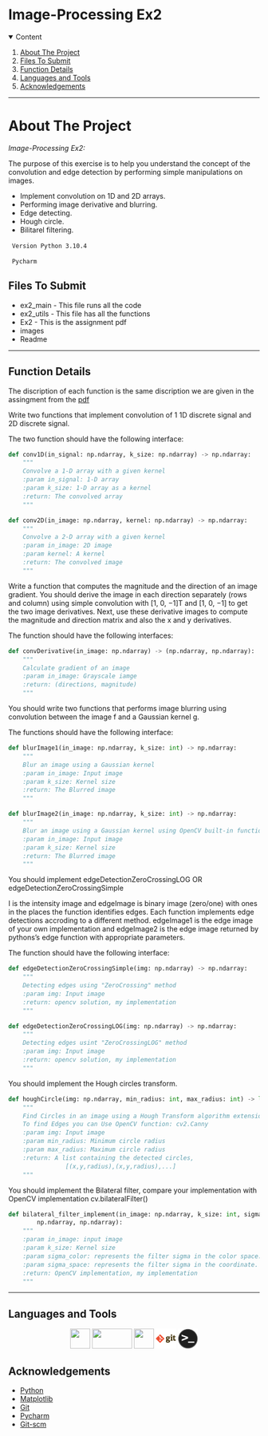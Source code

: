 # Image-Processing Ex2


<!-- TABLE OF CONTENTS -->
<details open="open">
  <summary>Content</summary>
  <ol>
    <li><a href="#about-the-project">About The Project</a></li>
    <li><a href="#files-to-submit">Files To Submit</a></li>
    <li><a href="#function-details">Function Details</a></li>
    <li><a href="#languages-and-tools">Languages and Tools</a></li>
    <li><a href="#acknowledgements">Acknowledgements</a></li>
  </ol>
</details>

----------------

<!-- ABOUT THE PROJECT -->
# About The Project
*_Image-Processing Ex2:_*

The purpose of this exercise is to help you understand the concept of the convolution and edge
detection by performing simple manipulations on images.

* Implement convolution on 1D and 2D arrays.
* Performing image derivative and blurring.
* Edge detecting. 
* Hough circle.
* Bilitarel filtering.


``` Version Python 3.10.4```

``` Pycharm```

## Files To Submit

* ex2_main - This file runs all the code
* ex2_utils - This file has all the functions  
* Ex2 - This is the assignment pdf 
* images 
* Readme

---------------------

## Function Details

The discription of each function is the same discription we are given in the assingment from the [pdf](https://github.com/Arieh-code/Image_Processing_ex2/blob/master/Ex2__Convolution_Edge_Detection.pdf)
 
Write two functions that implement convolution of 1 1D discrete signal and 2D discrete signal.

The two function should have the following interface:

```python
def conv1D(in_signal: np.ndarray, k_size: np.ndarray) -> np.ndarray:
    """
    Convolve a 1-D array with a given kernel
    :param in_signal: 1-D array
    :param k_size: 1-D array as a kernel
    :return: The convolved array
    """
```

```python
def conv2D(in_image: np.ndarray, kernel: np.ndarray) -> np.ndarray:
    """
    Convolve a 2-D array with a given kernel
    :param in_image: 2D image
    :param kernel: A kernel
    :return: The convolved image
    """
```

Write a function that computes the magnitude and the direction of an image gradient. You should derive
the image in each direction separately (rows and column) using simple convolution with [1, 0, −1]T and
[1, 0, −1] to get the two image derivatives. Next, use these derivative images to compute the magnitude
and direction matrix and also the x and y derivatives.


The function should have the following interfaces:
```python
def convDerivative(in_image: np.ndarray) -> (np.ndarray, np.ndarray):
    """
    Calculate gradient of an image
    :param in_image: Grayscale iamge
    :return: (directions, magnitude)
    """
```


You should write two functions that performs image blurring using convolution between the image f and
a Gaussian kernel g. 

The functions should have the following interface:

```python
def blurImage1(in_image: np.ndarray, k_size: int) -> np.ndarray:
    """
    Blur an image using a Gaussian kernel
    :param in_image: Input image
    :param k_size: Kernel size
    :return: The Blurred image
    """
```

```python
def blurImage2(in_image: np.ndarray, k_size: int) -> np.ndarray:
    """
    Blur an image using a Gaussian kernel using OpenCV built-in functions
    :param in_image: Input image
    :param k_size: Kernel size
    :return: The Blurred image
    """
```

You should implement edgeDetectionZeroCrossingLOG OR edgeDetectionZeroCrossingSimple

I is the intensity image and edgeImage is binary image (zero/one) with ones in the places the function
identifies edges. Each function implements edge detections accroding to a different method. edgeImage1
is the edge image of your own implementation and edgeImage2 is the edge image returned by pythons’s
edge function with appropriate parameters.

The function should have the following interface:

```python
def edgeDetectionZeroCrossingSimple(img: np.ndarray) -> np.ndarray:
    """
    Detecting edges using "ZeroCrossing" method
    :param img: Input image
    :return: opencv solution, my implementation
    """
```

```python
def edgeDetectionZeroCrossingLOG(img: np.ndarray) -> np.ndarray:
    """
    Detecting edges usint "ZeroCrossingLOG" method
    :param img: Input image
    :return: opencv solution, my implementation
    """
```

You should implement the Hough circles transform.


```python
def houghCircle(img: np.ndarray, min_radius: int, max_radius: int) -> list:
    """
    Find Circles in an image using a Hough Transform algorithm extension
    To find Edges you can Use OpenCV function: cv2.Canny
    :param img: Input image
    :param min_radius: Minimum circle radius
    :param max_radius: Maximum circle radius
    :return: A list containing the detected circles,
                [(x,y,radius),(x,y,radius),...]
    """
```

You should implement the Bilateral filter, compare your implementation with OpenCV implementation
cv.bilateralFilter() 

```python
def bilateral_filter_implement(in_image: np.ndarray, k_size: int, sigma_color: float, sigma_space: float) -> (
        np.ndarray, np.ndarray):
    """
    :param in_image: input image
    :param k_size: Kernel size
    :param sigma_color: represents the filter sigma in the color space.
    :param sigma_space: represents the filter sigma in the coordinate.
    :return: OpenCV implementation, my implementation
    """
```

---------------------

## Languages and Tools



  <div align="center">
  
 <code><img height="40" width="40" src="https://upload.wikimedia.org/wikipedia/commons/thumb/c/c3/Python-logo-notext.svg/1200px-Python-logo-notext.svg.png"></code> 
 <code><img height="40" width="80" src="https://matplotlib.org/_static/logo2_compressed.svg"/></code>
 <code><img height="40" width="40" src="https://upload.wikimedia.org/wikipedia/commons/thumb/1/1d/PyCharm_Icon.svg/1024px-PyCharm_Icon.svg.png"/></code>
 <code><img height="40" height="40" src="https://raw.githubusercontent.com/github/explore/80688e429a7d4ef2fca1e82350fe8e3517d3494d/topics/git/git.png"></code>
 <code><img height="40" height="40" src="https://raw.githubusercontent.com/github/explore/80688e429a7d4ef2fca1e82350fe8e3517d3494d/topics/terminal/terminal.png"></code>
  </div>


<!-- ACKNOWLEDGEMENTS -->
## Acknowledgements
* [Python](https://www.python.org/)
* [Matplotlib](https://matplotlib.org/)
* [Git](https://git-scm.com/)
* [Pycharm](https://www.jetbrains.com/pycharm/)
* [Git-scm](https://git-scm.com/book/en/v2/Getting-Started-Installing-Git)


